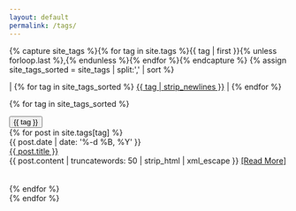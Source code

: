 ```yaml
---
layout: default
permalink: /tags/
---
```


{% capture site_tags %}{% for tag in site.tags %}{{ tag | first }}{% unless forloop.last %},{% endunless %}{% endfor %}{% endcapture %}
{% assign site_tags_sorted = site_tags | split:',' | sort %}

<div> | 
{% for tag in site_tags_sorted %}
  <a href='/tags/#{{ tag | slugify }}'>{{ tag | strip_newlines }}</a> | 
{% endfor %}
</div>

{% for tag in site_tags_sorted %}
  <div name='{{ tag | slugify }}'>
    <button class='tag'>{{ tag }}</button><br>
    {% for post in site.tags[tag] %}
      <div id='date'>{{ post.date | date: '%-d %B, %Y' }}</div>
      <div id='page-title'><a href='{{ post.url }}'>{{ post.title }}</a></div>
      {{ post.content | truncatewords: 50 | strip_html | xml_escape }}
      <a href='{{ post.url }}'>[Read&nbsp;More]</a>
      <br><br><br>
    {% endfor %}
  </div>
{% endfor %}
